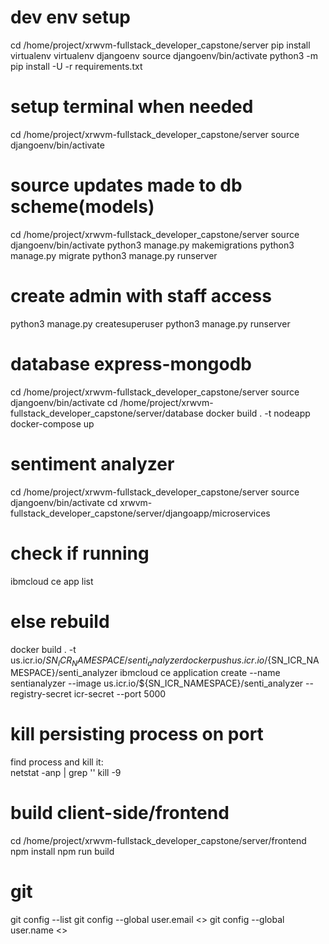 # dev env setup
cd /home/project/xrwvm-fullstack_developer_capstone/server
pip install virtualenv
virtualenv djangoenv
source djangoenv/bin/activate
python3 -m pip install -U -r requirements.txt

# setup terminal when needed
cd /home/project/xrwvm-fullstack_developer_capstone/server
source djangoenv/bin/activate

# source updates made to db scheme(models)
cd /home/project/xrwvm-fullstack_developer_capstone/server
source djangoenv/bin/activate
python3 manage.py makemigrations
python3 manage.py migrate
python3 manage.py runserver

# create admin with staff access
python3 manage.py createsuperuser
python3 manage.py runserver

# database express-mongodb
cd /home/project/xrwvm-fullstack_developer_capstone/server
source djangoenv/bin/activate
cd /home/project/xrwvm-fullstack_developer_capstone/server/database
docker build . -t nodeapp
docker-compose up

# sentiment analyzer
cd /home/project/xrwvm-fullstack_developer_capstone/server
source djangoenv/bin/activate
cd xrwvm-fullstack_developer_capstone/server/djangoapp/microservices
# check if running
ibmcloud ce app list
# else rebuild
docker build . -t us.icr.io/${SN_ICR_NAMESPACE}/senti_analyzer
docker push us.icr.io/${SN_ICR_NAMESPACE}/senti_analyzer
ibmcloud ce application create --name sentianalyzer --image us.icr.io/${SN_ICR_NAMESPACE}/senti_analyzer --registry-secret icr-secret --port 5000

# kill persisting process on port 
  find process and kill it:  
  netstat -anp | grep '<port>'
  kill -9 <pid>

# build client-side/frontend
cd /home/project/xrwvm-fullstack_developer_capstone/server/frontend
npm install
npm run build

# git
git config --list
git config --global user.email <>
git config --global user.name <>